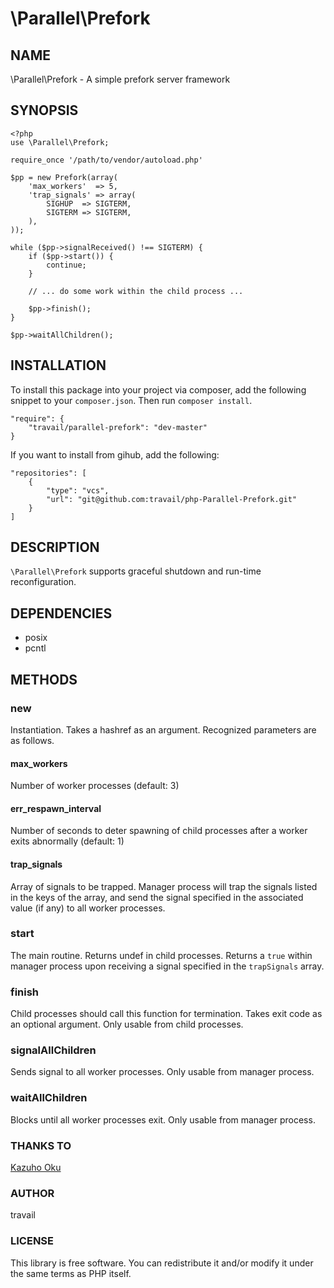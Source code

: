 \Parallel\Prefork
========

## NAME

\Parallel\Prefork - A simple prefork server framework

## SYNOPSIS

```
<?php
use \Parallel\Prefork;

require_once '/path/to/vendor/autoload.php'

$pp = new Prefork(array(
    'max_workers'  => 5,
    'trap_signals' => array(
        SIGHUP  => SIGTERM,
        SIGTERM => SIGTERM,
    ),
));

while ($pp->signalReceived() !== SIGTERM) {
    if ($pp->start()) {
        continue;
    }

    // ... do some work within the child process ...

    $pp->finish();
}

$pp->waitAllChildren();
```

## INSTALLATION

To install this package into your project via composer, add the following snippet to your `composer.json`. Then run `composer install`.

```
"require": {
    "travail/parallel-prefork": "dev-master"
}
```

If you want to install from gihub, add the following:

```
"repositories": [
    {
        "type": "vcs",
        "url": "git@github.com:travail/php-Parallel-Prefork.git"
    }
]
```

## DESCRIPTION

`\Parallel\Prefork` supports graceful shutdown and run-time reconfiguration.

## DEPENDENCIES

* posix
* pcntl

## METHODS

### new

Instantiation. Takes a hashref as an argument. Recognized parameters are as follows.

#### max_workers

Number of worker processes (default: 3)

#### err_respawn_interval

Number of seconds to deter spawning of child processes after a worker exits abnormally (default: 1)

#### trap_signals

Array of signals to be trapped. Manager process will trap the signals listed in the keys of the array, and send the signal specified in the associated value (if any) to all worker processes.

### start

The main routine. Returns undef in child processes. Returns a `true` within manager process upon receiving a signal specified in the `trapSignals` array.

### finish

Child processes should call this function for termination. Takes exit code as an optional argument. Only usable from child processes.

### signalAllChildren

Sends signal to all worker processes. Only usable from manager process.

### waitAllChildren

Blocks until all worker processes exit. Only usable from manager process.

### THANKS TO

[Kazuho Oku](https://metacpan.org/pod/release/KAZUHO/Parallel-Prefork-0.05/lib/Parallel/Prefork.pm)

### AUTHOR

travail

### LICENSE

This library is free software. You can redistribute it and/or modify it under the same terms as PHP itself.
